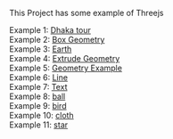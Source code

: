 
This Project has some example of Threejs

Example 1: [Dhaka tour](https://rkbbd.github.io/dhaka-city-tour/)<br />
Example 2: [Box Geometry](https://github.com/rkbbd/threejs/tree/master/Box%20Geometry)<br />
Example 3: [Earth](https://github.com/rkbbd/threejs/tree/master/Earth)<br />
Example 4: [Extrude Geometry](https://github.com/rkbbd/threejs/tree/master/Extrude%20Geometry)<br />
Example 5: [Geometry Example](https://github.com/rkbbd/threejs/tree/master/Geometry%20Example)<br />
Example 6: [Line](https://github.com/rkbbd/threejs/tree/master/Line)<br />
Example 7: [Text](https://github.com/rkbbd/threejs/tree/master/Text)<br />
Example 8: [ball](https://github.com/rkbbd/threejs/tree/master/ball)<br />
Example 9: [bird](https://github.com/rkbbd/threejs/tree/master/bird)<br />
Example 10: [cloth](https://github.com/rkbbd/threejs/tree/master/cloth)<br />
Example 11: [star](https://github.com/rkbbd/threejs/tree/master/star)<br />
